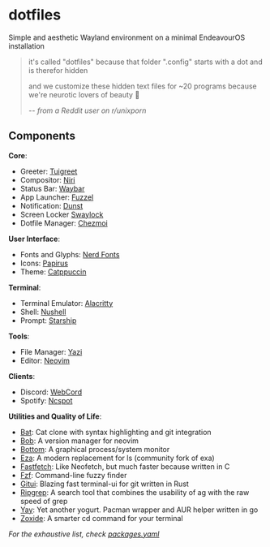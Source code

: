 # dotfiles

Simple and aesthetic Wayland environment on a minimal EndeavourOS installation

> it's called "dotfiles" because that folder ".config" starts with a dot and is therefor hidden
> 
> and we customize these hidden text files for ~20 programs because we're neurotic lovers of beauty 🤷
>
> -- <cite>from a Reddit user on r/unixporn</cite>

## Components

**Core**:
* Greeter: [Tuigreet](https://github.com/apognu/tuigreet)  
* Compositor: [Niri](https://github.com/YaLTeR/niri)  
* Status Bar: [Waybar](https://github.com/Alexays/Waybar)  
* App Launcher: [Fuzzel](https://codeberg.org/dnkl/fuzzel)  
* Notification: [Dunst](https://github.com/dunst-project/dunst)  
* Screen Locker [Swaylock](https://github.com/swaywm/swaylock)  
* Dotfile Manager: [Chezmoi](https://github.com/twpayne/chezmoi)

**User Interface**:
* Fonts and Glyphs: [Nerd Fonts](https://github.com/ryanoasis/nerd-fonts)  
* Icons: [Papirus](https://github.com/PapirusDevelopmentTeam/papirus-icon-theme)  
* Theme: [Catppuccin](https://github.com/catppuccin/catppuccin)

**Terminal**:
* Terminal Emulator: [Alacritty](https://github.com/alacritty/alacritty)  
* Shell: [Nushell](https://github.com/nushell/nushell)  
* Prompt: [Starship](https://github.com/starship/starship)

**Tools**:
* File Manager: [Yazi](https://github.com/sxyazi/yazi)  
* Editor: [Neovim](https://github.com/neovim/neovim)

**Clients**:
* Discord: [WebCord](https://github.com/SpacingBat3/WebCord)  
* Spotify: [Ncspot](https://github.com/hrkfdn/ncspot)

**Utilities and Quality of Life**:
* [Bat](https://github.com/sharkdp/bat): Cat clone with syntax highlighting and
git integration  
* [Bob](https://github.com/MordechaiHadad/bob): A version manager for neovim
* [Bottom](https://github.com/ClementTsang/bottom): A graphical process/system
monitor  
* [Eza](https://github.com/eza-community/eza): A modern replacement for ls
(community fork of exa)  
* [Fastfetch](https://github.com/fastfetch-cli/fastfetch): Like Neofetch, but
much faster because written in C  
* [Fzf](https://github.com/junegunn/fzf): Command-line fuzzy finder  
* [Gitui](https://github.com/extrawurst/gitui): Blazing fast terminal-ui for git
written in Rust  
* [Ripgrep](https://github.com/BurntSushi/ripgrep): A search tool that combines
the usability of ag with the raw speed of grep  
* [Yay](https://github.com/Jguer/yay): Yet another yogurt. Pacman wrapper and AUR
helper written in go  
* [Zoxide](https://github.com/ajeetdsouza/zoxide): A smarter cd command for your
terminal

*For the exhaustive list, check [packages.yaml](home/.chezmoidata/packages.yaml)*
